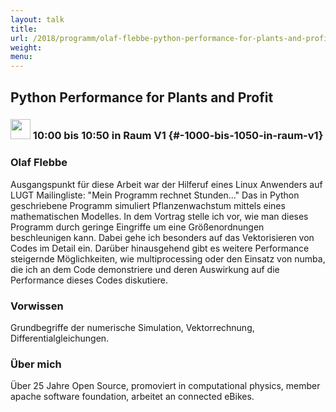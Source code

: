 ```yaml
---
layout: talk
title:
url: /2018/programm/olaf-flebbe-python-performance-for-plants-and-profit/
weight:
menu:
---
```

## Python Performance for Plants and Profit

### <img height = "32" src="../../../images/talk.svg"> 10:00 bis 10:50 in Raum V1 {#-1000-bis-1050-in-raum-v1}

### Olaf Flebbe

Ausgangspunkt für diese Arbeit war der Hilferuf eines Linux Anwenders auf LUGT Mailingliste: "Mein Programm rechnet Stunden..." Das in Python geschriebene Programm simuliert Pflanzenwachstum mittels eines mathematischen Modelles. In dem Vortrag stelle ich vor, wie man dieses Programm durch geringe Eingriffe  um eine Größenordnungen beschleunigen kann. Dabei gehe ich besonders auf das Vektorisieren von Codes im Detail ein. Darüber hinausgehend gibt es weitere Performance steigernde Möglichkeiten, wie multiprocessing oder den Einsatz von numba, die ich an dem Code demonstriere und deren Auswirkung auf die Performance dieses Codes diskutiere.

### Vorwissen

Grundbegriffe der numerische Simulation, Vektorrechnung, Differentialgleichungen.

### Über mich

Über 25 Jahre Open Source, promoviert in computational physics, member apache software foundation,  arbeitet an connected eBikes.

